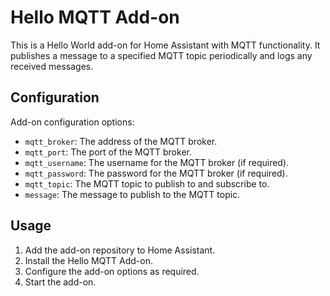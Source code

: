 # Hello MQTT Add-on

This is a Hello World add-on for Home Assistant with MQTT functionality. It publishes a message to a specified MQTT topic periodically and logs any received messages.

## Configuration

Add-on configuration options:

- `mqtt_broker`: The address of the MQTT broker.
- `mqtt_port`: The port of the MQTT broker.
- `mqtt_username`: The username for the MQTT broker (if required).
- `mqtt_password`: The password for the MQTT broker (if required).
- `mqtt_topic`: The MQTT topic to publish to and subscribe to.
- `message`: The message to publish to the MQTT topic.

## Usage

1. Add the add-on repository to Home Assistant.
2. Install the Hello MQTT Add-on.
3. Configure the add-on options as required.
4. Start the add-on.
